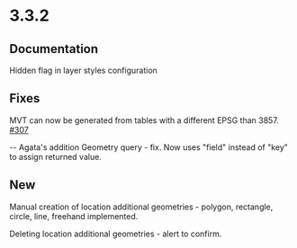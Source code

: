 # 3.3.2

## Documentation

Hidden flag in layer styles configuration

## Fixes

MVT can now be generated from tables with a different EPSG than 3857. [#307](https://github.com/GEOLYTIX/xyz/issues/307)

-- Agata's addition
Geometry query - fix. Now uses "field" instead of "key" to assign returned value.

## New

Manual creation of location additional geometries - polygon, rectangle, circle, line, freehand implemented.

Deleting location additional geometries - alert to confirm.